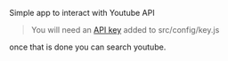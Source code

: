 Simple app to interact with Youtube API

> You will need an [API key](https://elfsight.com/help/how-to-get-youtube-api-key/) added to src/config/key.js

once that is done you can search youtube.

